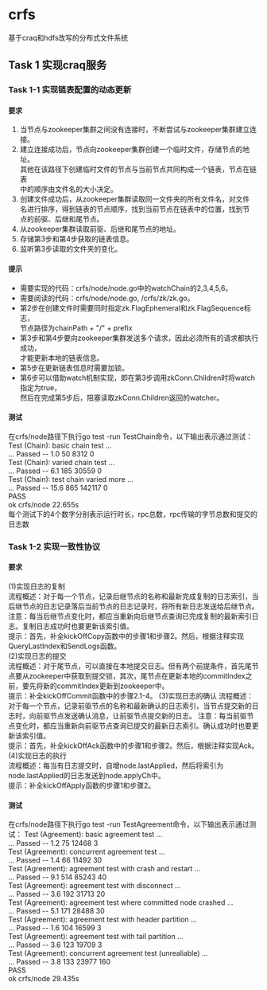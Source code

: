 # crfs
基于craq和hdfs改写的分布式文件系统

## Task 1 实现craq服务
### Task 1-1 实现链表配置的动态更新
#### 要求  
1.  当节点与zookeeper集群之间没有连接时，不断尝试与zookeeper集群建立连接。  
2.  建立连接成功后，节点向zookeeper集群创建一个临时文件，存储节点的地址。  
其他在该路径下创建临时文件的节点与当前节点共同构成一个链表，节点在链表  
中的顺序由文件名的大小决定。  
3.  创建文件成功后，从zookeeper集群读取同一文件夹的所有文件名，对文件  
名进行排序，得到链表的节点顺序，找到当前节点在链表中的位置，找到节  
点的前驱、后继和尾节点。
4.  从zookeeper集群读取前驱、后继和尾节点的地址。
5.  存储第3步和第4步获取的链表信息。
6.  监听第3步读取的文件夹的变化。  
#### 提示
- 需要实现的代码：crfs/node/node.go中的watchChain的2,3,4,5,6。
- 需要阅读的代码：crfs/node/node.go, /crfs/zk/zk.go。
- 第2步在创建文件时需要同时指定zk.FlagEphemeral和zk.FlagSequence标志，  
节点路径为chainPath + "/" + prefix
- 第3步和第4步要向zookeeper集群发送多个请求，因此必须所有的请求都执行成功，  
才能更新本地的链表信息。
- 第5步在更新链表信息时需要加锁。
- 第6步可以借助watch机制实现，即在第3步调用zkConn.Children时将watch指定为true，  
然后在完成第5步后，阻塞读取zkConn.Children返回的watcher。
#### 测试
在crfs/node路径下执行go test -run TestChain命令，以下输出表示通过测试：  
Test (Chain): basic chain test ...  
  ... Passed --   1.0    50    8312    0  
Test (Chain): varied chain test ...  
  ... Passed --   6.1   185   30559    0  
Test (Chain): test chain varied more ...  
  ... Passed --  15.6   865  142117    0  
PASS  
ok      crfs/node       22.655s  
每个测试下的4个数字分别表示运行时长，rpc总数，rpc传输的字节总数和提交的日志数
### Task 1-2 实现一致性协议
#### 要求  
(1)实现日志的复制  
流程概述：对于每一个节点，记录后继节点的名称和最新完成复制的日志索引，当后继节点的日志记录落后当前节点的日志记录时，将所有新日志发送给后继节点。  
注意：每当后继节点变化时，都应当重新向后继节点查询已完成复制的最新索引日志。复制日志成功时也要更新该索引值。  
提示：首先，补全kickOffCopy函数中的步骤1和步骤2。然后，根据注释实现QueryLastIndex和SendLogs函数。  
(2)实现日志的提交  
流程概述：对于尾节点，可以直接在本地提交日志。但有两个前提条件，首先尾节点要从zookeeper中获取到提交锁，其次，尾节点在更新本地的commitIndex之前，要先将新的commitIndex更新到zookeeper中。  
提示：补全kickOffCommit函数中的步骤2.1-4。
(3)实现日志的确认
流程概述：对于每一个节点，记录前驱节点的名称和最新确认的日志索引，当节点提交新的日志时，向前驱节点发送确认消息，让前驱节点提交新的日志。
注意：每当前驱节点变化时，都应当重新向前驱节点查询已提交的最新日志索引。确认成功时也要更新该索引值。  
提示：首先，补全kickOffAck函数中的步骤1和步骤2。然后，根据注释实现Ack。
(4)实现日志的执行  
流程概述：每当有日志提交时，自增node.lastApplied，然后将索引为node.lastApplied的日志发送到node.applyCh中。  
提示：补全kickOffApply函数的步骤1和步骤2。
#### 测试  
在crfs/node路径下执行go test -run TestAgreement命令，以下输出表示通过测试：
Test (Agreement): basic agreement test ...  
  ... Passed --   1.2    75   12468    3  
Test (Agreement): concurrent agreement test ...  
  ... Passed --   1.4    66   11492   30  
Test (Agreement): agreement test with crash and restart ...  
  ... Passed --   9.1   514   85243   40  
Test (Agreement): agreement test with disconnect ...  
  ... Passed --   3.6   192   31713   20  
Test (Agreement): agreement test where committed node crashed ...  
  ... Passed --   5.1   171   28488   30  
Test (Agreement): agreement test with header partition ...  
  ... Passed --   1.6   104   16599    3  
Test (Agreement): agreement test with tail partition ...  
  ... Passed --   3.6   123   19709    3  
Test (Agreement): concurrent agreement test (unrealiable) ...  
  ... Passed --   3.8   133   23977  160  
PASS  
ok      crfs/node       29.435s  